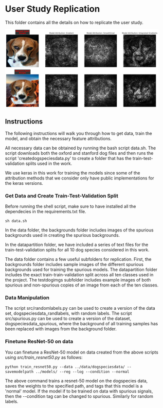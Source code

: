 User Study Replication
=====================
This folder contains all the details on how to replicate the user study.

<img src="https://raw.githubusercontent.com/adebayoj/explaindebug/master/doc/fig/normal_model_beagle.pdf" width="700">

## Instructions
The following instructions will walk you through how to get data, train the model, and obtain the necessary feature attributions.

All necessary data can be obtained by running the bash script data.sh. The script downloads both the oxford and stanford dog files and then runs the script 'createdogspeciesdata.py' to create a folder that has the train-test-validation splits used in the work.

We use keras in this work for training the models since some of the attribution methods that we consider only have public implementations for the keras versions.

### Get Data and Create Train-Test-Validation Split
Before running the shell script, make sure to have installed all the dependecies in the requirements.txt file.
```
sh data.sh
```

In the data folder, the backgrounds folder includes images of the spurious backgrounds used in creating the spurious backgrounds.

In the datapartition folder, we have included a series of text files for the train-test-validation splits for all 10 dog species considered in this work.

The data folder contains a few useful subfolders for replication. First, the backgrounds folder includes sample images of the different spurious backgrounds used for training the spurious models. The datapartition folder includes the exact train-train-validation split across all ten classes used in the project. The testdogimgs subfolder includes example images of both spurious and non-spurious copies of an image from each of the ten classes.

### Data Manipulation

The script src/randomlabels.py can be used to create a version of the data set, dogspeciesdata_randlabels, with random labels.
The script src/spurious.py can be used to create a version of the dataset, dogspeciesdata_spurious, where the background of all training samples has been replaced with images from the background folder.


### Finetune ResNet-50 on data
You can finetune a ResNet-50 model on data created from the above scripts using *src/train_resnet50.py* as follows:
```
python train_resnet50.py --data ../data/dogspeciesdata/ --savemodelpath ../models/ --reg --log --condition --normal
```

The above command trains a resnet-50 model on the dogspecies data, saves the weights to the specified path, and tags that this model is a 'normal' model. If the model if to be trained on data with spurious signals, then the --condition tag can be changed to spurious. Similarly for random labels.